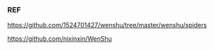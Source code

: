 ### REF

https://github.com/1524701427/wenshu/tree/master/wenshu/spiders

https://github.com/nixinxin/WenShu